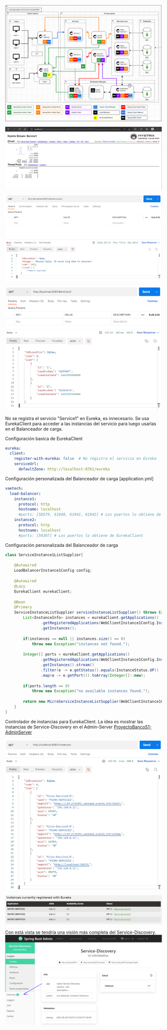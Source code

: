 ![img](https://github.com/cochachyLE-Dev/ProyectoBancoS1-Service1/blob/main/Diagram-Arquitecture.PNG)

![img](https://github.com/cochachyLE-Dev/ProyectoBancoS1-Service1/blob/main/Service1-Hystrix-Stream.PNG)

![img](https://github.com/cochachyLE-Dev/ProyectoBancoS1-Service1/blob/main/Service1-Hystrix-Stream-Postman-2.PNG)

![img](https://github.com/cochachyLE-Dev/ProyectoBancoS1-Service1/blob/main/Service1-Hystrix-Stream-Postman-3.PNG)


No se registra el servicio "Service1" en Eureka, es innecesario. Se usa EurekaClient para acceder a las instancias del servicio para luego usarlas en el Balanceador de carga.

Configuración basica de EurekaClient
```yaml
eureka:   
  client:    
    register-with-eureka: false  # No registra el servicio en Eureka
    serviceUrl:
      defaultZone: http://localhost:8761/eureka
```

Configuración personalizada del Balanceador de carga [application.yml]
```yaml
vaetech:
  load-balancer:
    instance1:
      protocol: http
      hostname: localhost
      #ports: [58579, 61940, 61941, 61942] # Los puertos lo obtiene de EurekaClient
    instance2:
      protocol: http
      hostname: localhost
      #ports: [59307] # Los puertos lo obtiene de EurekaClient
```

Configuración personalizada del Balanceador de carga

```java
class ServiceInstance1ListSupplier{
	
	@Autowired
	LoadBalancerInstance1Config config;
	
    @Autowired
    @Lazy
    EurekaClient eurekaClient;
	
	@Bean
	@Primary	
	ServiceInstanceListSupplier serviceInstanceListSupplier() throws Exception {
		List<InstanceInfo> instances = eurekaClient.getApplications()
				.getRegisteredApplications(WebClientInstance1Config.InstanceName)
				.getInstances();
		
		if(instances == null || instances.size() == 0)
			throw new Exception("instances not found.");
		
		Integer[] ports = eurekaClient.getApplications()
				.getRegisteredApplications(WebClientInstance1Config.InstanceName)
				.getInstances().stream()
				.filter(e -> e.getStatus().equals(InstanceStatus.UP))
				.map(e -> e.getPort()).toArray(Integer[]::new);
		
		if(ports.length == 0)
			throw new Exception("no available instances found.");
		
		return new MicroServiceInstanceListSupplier(WebClientInstance1Config.InstanceName, config.getHostname(), ports);
	}
}
```

Controlador de instancias para EurekaClient. La idea es mostrar las instancias de Service-Discovery en el Admin-Server [ProyectoBancoS1-AdminServer](https://github.com/cochachyLE-Dev/ProyectoBancoS1-AdminServer)

![img](https://github.com/cochachyLE-Dev/ProyectoBancoS1-Service1/blob/main/Service1-Instances.PNG)

![img](https://github.com/cochachyLE-Dev/ProyectoBancoS1-Service1/blob/main/Service1-EurekaClient.PNG)

Con está vista se tendría una visión más completa del Service-Discovery.
![img](https://github.com/cochachyLE-Dev/ProyectoBancoS1-Service1/blob/main/Service1-AdminServer.PNG)